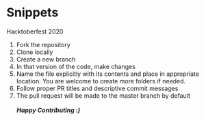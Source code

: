 # Snippets
Hacktoberfest 2020

1. Fork the repository
2. Clone locally
3. Create a new branch
4. In that version of the code, make changes
5. Name the file explicitly with its contents and place in appropriate location. You are welcome to create more folders if needed.
6. Follow proper PR titles and descriptive commit messages
7. The pull request will be made to the master branch by default
<br><br>**_Happy Contributing :)_**

